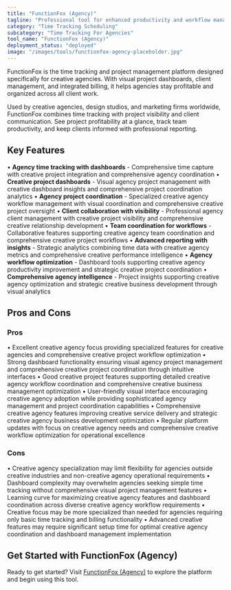```yaml
---
title: "FunctionFox (Agency)"
tagline: "Professional tool for enhanced productivity and workflow management"
category: "Time Tracking Scheduling"
subcategory: "Time Tracking For Agencies"
tool_name: "FunctionFox (Agency)"
deployment_status: "deployed"
image: "/images/tools/functionfox-agency-placeholder.jpg"
---
```

FunctionFox is the time tracking and project management platform designed specifically for creative agencies. With visual project dashboards, client management, and integrated billing, it helps agencies stay profitable and organized across all client work.

Used by creative agencies, design studios, and marketing firms worldwide, FunctionFox combines time tracking with project visibility and client communication. See project profitability at a glance, track team productivity, and keep clients informed with professional reporting.

## Key Features

• **Agency time tracking with dashboards** - Comprehensive time capture with creative project integration and comprehensive agency coordination
• **Creative project dashboards** - Visual agency project management with creative dashboard insights and comprehensive project coordination analytics
• **Agency project coordination** - Specialized creative agency workflow management with visual coordination and comprehensive creative project oversight
• **Client collaboration with visibility** - Professional agency client management with creative project visibility and comprehensive creative relationship development
• **Team coordination for workflows** - Collaborative features supporting creative agency team coordination and comprehensive creative project workflows
• **Advanced reporting with insights** - Strategic analytics combining time data with creative agency metrics and comprehensive creative performance intelligence
• **Agency workflow optimization** - Dashboard tools supporting creative agency productivity improvement and strategic creative project coordination
• **Comprehensive agency intelligence** - Project insights supporting creative agency optimization and strategic creative business development through visual analytics

## Pros and Cons

### Pros
• Excellent creative agency focus providing specialized features for creative agencies and comprehensive creative project workflow optimization
• Strong dashboard functionality ensuring visual agency project management and comprehensive creative project coordination through intuitive interfaces
• Good creative project features supporting detailed creative agency workflow coordination and comprehensive creative business management optimization
• User-friendly visual interface encouraging creative agency adoption while providing sophisticated agency management and project coordination capabilities
• Comprehensive creative agency features improving creative service delivery and strategic creative agency business development optimization
• Regular platform updates with focus on creative agency needs and comprehensive creative workflow optimization for operational excellence

### Cons
• Creative agency specialization may limit flexibility for agencies outside creative industries and non-creative agency operational requirements
• Dashboard complexity may overwhelm agencies seeking simple time tracking without comprehensive visual project management features
• Learning curve for maximizing creative agency features and dashboard coordination across diverse creative agency workflow requirements
• Creative focus may be more specialized than needed for agencies requiring only basic time tracking and billing functionality
• Advanced creative features may require significant setup time for optimal creative agency coordination and dashboard management implementation
## Get Started with FunctionFox (Agency)

Ready to get started? Visit [FunctionFox (Agency)](https://functionfox(agency).com) to explore the platform and begin using this tool.
